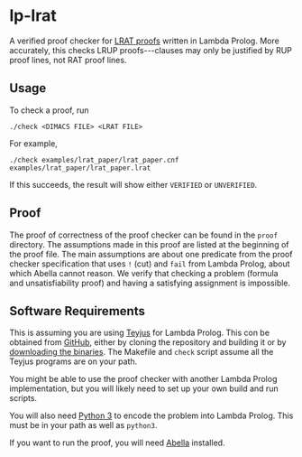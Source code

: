 
# lp-lrat
A verified proof checker for [LRAT
proofs](https://www.cs.cmu.edu/~mheule/publications/lrat.pdf) written
in Lambda Prolog.  More accurately, this checks LRUP proofs---clauses
may only be justified by RUP proof lines, not RAT proof lines.


## Usage
To check a proof, run
```
./check <DIMACS FILE> <LRAT FILE>
```
For example,
```
./check examples/lrat_paper/lrat_paper.cnf examples/lrat_paper/lrat_paper.lrat
```
If this succeeds, the result will show either `VERIFIED` or
`UNVERIFIED`.


## Proof
The proof of correctness of the proof checker can be found in the
`proof` directory.  The assumptions made in this proof are listed at
the beginning of the proof file.  The main assumptions are about one
predicate from the proof checker specification that uses `!` (cut) and
`fail` from Lambda Prolog, about which Abella cannot reason.  We
verify that checking a problem (formula and unsatisfiability proof)
and having a satisfying assignment is impossible.


## Software Requirements
This is assuming you are using
[Teyjus](https://github.com/teyjus/teyjus) for Lambda Prolog.  This
con be obtained from [GitHub](https://github.com/teyjus/teyjus),
either by cloning the repository and building it or by [downloading
the binaries](https://github.com/teyjus/teyjus/releases).  The
Makefile and `check` script assume all the Teyjus programs are on your
path.

You might be able to use the proof checker with another Lambda Prolog
implementation, but you will likely need to set up your own build and
run scripts.

You will also need [Python 3](https://www.python.org/downloads/) to
encode the problem into Lambda Prolog.  This must be in your path as
well as `python3`.

If you want to run the proof, you will need
[Abella](http://abella-prover.org/index.html) installed.

